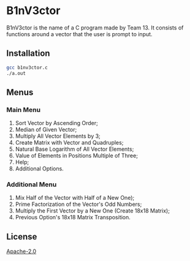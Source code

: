 # B1nV3ctor

B1nV3ctor is the name of a C program made by Team 13.
It consists of functions around a vector that the user is prompt to input.

## Installation

```bash
gcc b1nv3ctor.c
./a.out
```

## Menus

### Main Menu
1. Sort Vector by Ascending Order;
2. Median of Given Vector;
3. Multiply All Vector Elements by 3;
4. Create Matrix with Vector and Quadruples;
5. Natural Base Logarithm of All Vector Elements;
6. Value of Elements in Positions Multiple of Three;
7. Help;
8. Additional Options.

### Additional Menu
1. Mix Half of the Vector with Half of a New One);
2. Prime Factorization of the Vector's Odd Numbers;
3. Multiply the First Vector by a New One (Create 18x18 Matrix);
4. Previous Option's 18x18 Matrix Transposition.


## License
[Apache-2.0](http://www.apache.org/licenses/LICENSE-2.0)
